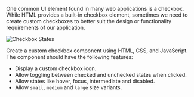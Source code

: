 One common UI element found in many web applications is a checkbox. While HTML provides a built-in checkbox element, sometimes we need to create custom checkboxes to better suit the design or functionality requirements of our application.

![Checkbox States](https://design.gs.com/checkboxes-states.png)

Create a custom checkbox component using HTML, CSS, and JavaScript. The component should have the following features:

- Display a custom checkbox icon. 
- Allow toggling between checked and unchecked states when clicked.
- Allow states like hover, focus, intermediate and disabled.
- Allow `small`, `medium` and `large` size variants.

